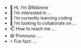 - 👋 Hi, I’m @Nikinine
- 👀 I’m interested in ...
- 🌱 I’m currently learning coding
- 💞️ I’m looking to collaborate on ...
- 📫 How to reach me ...
- 😄 Pronouns: ...
- ⚡ Fun fact: ...

<!---
Nikinine/Nikinine is a ✨ special ✨ repository because its `README.md` (this file) appears on your GitHub profile.
You can click the Preview link to take a look at your changes.
--->
